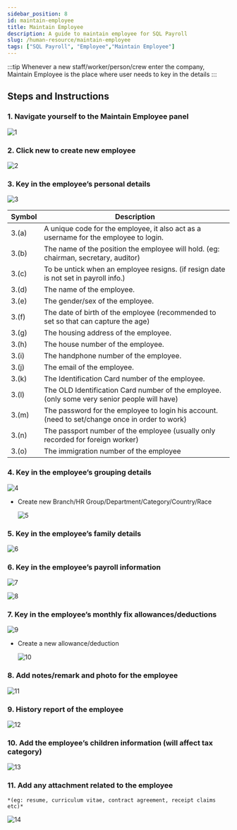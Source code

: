 ```yaml
---
sidebar_position: 8
id: maintain-employee
title: Maintain Employee
description: A guide to maintain employee for SQL Payroll
slug: /human-resource/maintain-employee
tags: ["SQL Payroll", "Employee","Maintain Employee"]
---
```


:::tip
Whenever a new staff/worker/person/crew enter the company, Maintain Employee is the place where user needs to key in the details
:::

## Steps and Instructions

### 1. Navigate yourself to the Maintain Employee panel

![1](../../static/img/human-resource/maintain-employee/1.png)

### 2. Click new to create new employee

![2](../../static/img/human-resource/maintain-employee/2.png)

### 3. Key in the employee’s personal details

![3](../../static/img/human-resource/maintain-employee/3.png)

|Symbol|Description                                                                                   |
|------|----------------------------------------------------------------------------------------------|
|3.(a) |A unique code for the employee, it also act as a username for the employee to login.          |
|3.(b) |The name of the position the employee will hold. (eg: chairman, secretary, auditor)           |
|3.(c) |To be untick when an employee resigns. (if resign date is not set in payroll info.)           |
|3.(d) |The name of the employee.                                                                     |
|3.(e) |The gender/sex of the employee.                                                               |
|3.(f) |The date of birth of the employee (recommended to set so that can capture the age)            |
|3.(g) |The housing address of the employee.                                                          |
|3.(h) |The house number of the employee.                                                             |
|3.(i) |The handphone number of the employee.                                                         |
|3.(j) |The email of the employee.                                                                    |
|3.(k) |The Identification Card number of the employee.                                               |
|3.(l) |The OLD Identification Card number of the employee. (only some very senior people will have)  |
|3.(m) |The password for the employee to login his account. (need to set/change once in order to work)|
|3.(n) |The passport number of the employee (usually only recorded for foreign worker)                |
|3.(o) |The immigration number of the employee                                                        |

### 4. Key in the employee’s grouping details

![4](../../static/img/human-resource/maintain-employee/4.png)

- Create new Branch/HR Group/Department/Category/Country/Race

    ![5](../../static/img/human-resource/maintain-employee/5.png)

### 5. Key in the employee’s family details

![6](../../static/img/human-resource/maintain-employee/6.png)

### 6. Key in the employee’s payroll information

![7](../../static/img/human-resource/maintain-employee/7.png)

![8](../../static/img/human-resource/maintain-employee/8.png)

### 7. Key in the employee’s monthly fix allowances/deductions

![9](../../static/img/human-resource/maintain-employee/9.png)

- Create a new allowance/deduction

    ![10](../../static/img/human-resource/maintain-employee/10.png)

### 8. Add notes/remark and photo for the employee

![11](../../static/img/human-resource/maintain-employee/11.png)

### 9. History report of the employee

![12](../../static/img/human-resource/maintain-employee/12.png)

### 10. Add the employee’s children information (will affect tax category)

![13](../../static/img/human-resource/maintain-employee/13.png)

### 11. Add any attachment related to the employee

    *(eg: resume, curriculum vitae, contract agreement, receipt claims etc)*

![14](../../static/img/human-resource/maintain-employee/14.png)
